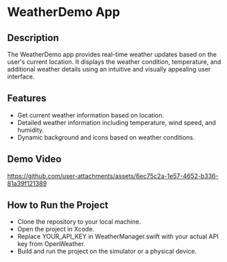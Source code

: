 # WeatherDemo App

## Description
The WeatherDemo app provides real-time weather updates based on the user's current location. It displays the weather condition, temperature, and additional weather details using an intuitive and visually appealing user interface.

## Features
- Get current weather information based on location.
- Detailed weather information including temperature, wind speed, and humidity.
- Dynamic background and icons based on weather conditions.

## Demo Video

https://github.com/user-attachments/assets/6ec75c2a-1e57-4652-b336-81a39f121389

## How to Run the Project
- Clone the repository to your local machine.
- Open the project in Xcode.
- Replace YOUR_API_KEY in WeatherManager.swift with your actual API key from OpenWeather.
- Build and run the project on the simulator or a physical device.
